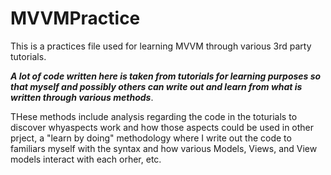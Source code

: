 # MVVMPractice

This is a practices file used for learning MVVM through various 3rd party tutorials. 

***A lot of code written here is taken from tutorials for learning purposes so that myself and possibly others can write out and learn from what is written through various methods***. 

THese methods include analysis regarding the code in the toturials to discover whyaspects work and how those aspects could be used in other prject, a "learn by doing" methodology where I write out the code to familiars myself with the syntax and how various Models, Views, and View models interact with each orher, etc.
